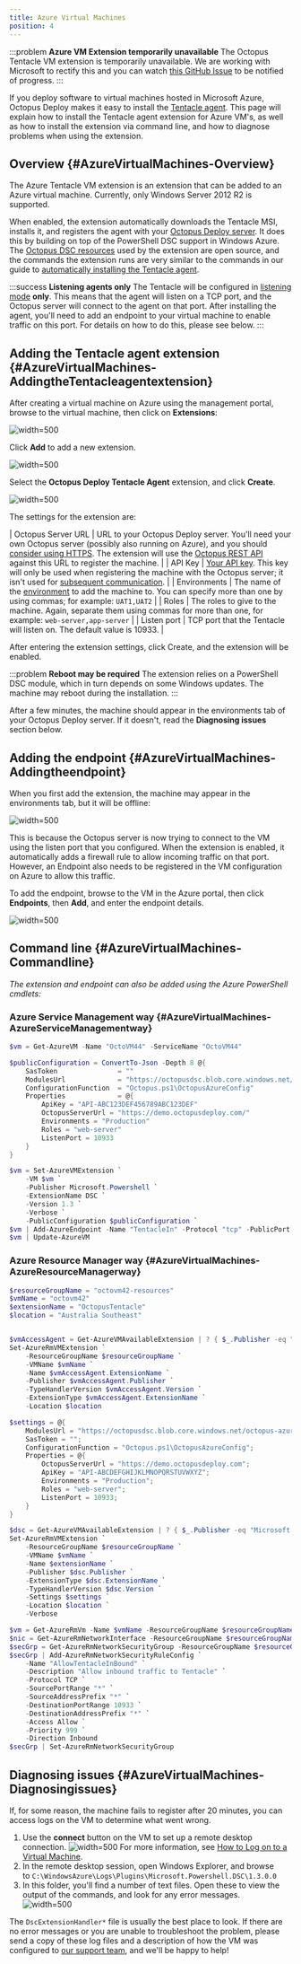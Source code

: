 ```yaml
---
title: Azure Virtual Machines
position: 4
---
```



:::problem
**Azure VM Extension temporarily unavailable**
The Octopus Tentacle VM extension is temporarily unavailable. We are working with Microsoft to rectify this and you can watch [this GitHub Issue](https://github.com/OctopusDeploy/Issues/issues/2859) to be notified of progress.
:::





If you deploy software to virtual machines hosted in Microsoft Azure, Octopus Deploy makes it easy to install the [Tentacle agent](/docs/installation/installing-tentacles/index.md). This page will explain how to install the Tentacle agent extension for Azure VM's, as well as how to install the extension via command line, and how to diagnose problems when using the extension.

## Overview {#AzureVirtualMachines-Overview}


The Azure Tentacle VM extension is an extension that can be added to an Azure virtual machine. Currently, only Windows Server 2012 R2 is supported.


When enabled, the extension automatically downloads the Tentacle MSI, installs it, and registers the agent with your [Octopus Deploy server](/docs/installation/installing-octopus/index.md). It does this by building on top of the PowerShell DSC support in Windows Azure. The [Octopus DSC resources](https://github.com/OctopusDeploy/OctopusDSC) used by the extension are open source, and the commands the extension runs are very similar to the commands in our guide to [automatically installing the Tentacle agent](/docs/installation/installing-tentacles/automating-tentacle-installation.md).

:::success
**Listening agents only**
The Tentacle will be configured in [listening mode](/docs/installation/installing-tentacles/listening-tentacles.md) **only**. This means that the agent will listen on a TCP port, and the Octopus server will connect to the agent on that port. After installing the agent, you'll need to add an endpoint to your virtual machine to enable traffic on this port. For details on how to do this, please see below.
:::

## Adding the Tentacle agent extension {#AzureVirtualMachines-AddingtheTentacleagentextension}


After creating a virtual machine on Azure using the management portal, browse to the virtual machine, then click on **Extensions**:


![](/docs/images/3048116/3277917.png "width=500")


Click **Add** to add a new extension.


![](/docs/images/3048116/3277916.png "width=500")


Select the **Octopus Deploy Tentacle Agent** extension, and click **Create**.


![](/docs/images/3048116/3277915.png "width=500")


The settings for the extension are:

| Octopus Server URL | URL to your Octopus Deploy server. You'll need your own Octopus server (possibly also running on Azure), and you should [consider using HTTPS](/docs/how-to/expose-the-octopus-web-portal-over-https.md). The extension will use the [Octopus REST API](/docs/api-and-integration/octopus-rest-api.md) against this URL to register the machine. |
| API Key | [Your API key](/docs/how-to/how-to-create-an-api-key.md). This key will only be used when registering the machine with the Octopus server; it isn't used for [subsequent communication](/docs/reference/octopus---tentacle-communication/index.md). |
| Environments | The name of the [environment](/docs/key-concepts/environments/index.md) to add the machine to. You can specify more than one by using commas; for example: `UAT1,UAT2` |
| Roles | The roles to give to the machine. Again, separate them using commas for more than one, for example: `web-server,app-server` |
| Listen port | TCP port that the Tentacle will listen on. The default value is 10933. |


After entering the extension settings, click Create, and the extension will be enabled.

:::problem
**Reboot may be required**
The extension relies on a PowerShell DSC module, which in turn depends on some Windows updates. The machine may reboot during the installation.
:::


After a few minutes, the machine should appear in the environments tab of your Octopus Deploy server. If it doesn't, read the **Diagnosing issues** section below.

## Adding the endpoint {#AzureVirtualMachines-Addingtheendpoint}


When you first add the extension, the machine may appear in the environments tab, but it will be offline:


![](/docs/images/3048116/3277910.png "width=500")


This is because the Octopus server is now trying to connect to the VM using the listen port that you configured. When the extension is enabled, it automatically adds a firewall rule to allow incoming traffic on that port. However, an Endpoint also needs to be registered in the VM configuration on Azure to allow this traffic.


To add the endpoint, browse to the VM in the Azure portal, then click **Endpoints**, then **Add**, and enter the endpoint details.


![](/docs/images/3048116/3277913.png "width=500")

## Command line {#AzureVirtualMachines-Commandline}


*The extension and endpoint can also be added using the Azure PowerShell cmdlets:*

### Azure Service Management way {#AzureVirtualMachines-AzureServiceManagementway}

```powershell
$vm = Get-AzureVM -Name "OctoVM44" -ServiceName "OctoVM44"

$publicConfiguration = ConvertTo-Json -Depth 8 @{
    SasToken               = ""
    ModulesUrl             = "https://octopusdsc.blob.core.windows.net/octopus-azure/Octopus.zip"
    ConfigurationFunction  = "Octopus.ps1\OctopusAzureConfig"
    Properties             = @{
        ApiKey = "API-ABC123DEF456789ABC123DEF"
        OctopusServerUrl = "https://demo.octopusdeploy.com/"
        Environments = "Production"
        Roles = "web-server"
        ListenPort = 10933
    }
}

$vm = Set-AzureVMExtension `
    -VM $vm `
    -Publisher Microsoft.Powershell `
    -ExtensionName DSC `
    -Version 1.3 `
    -Verbose `
    -PublicConfiguration $publicConfiguration `
$vm | Add-AzureEndpoint -Name "TentacleIn" -Protocol "tcp" -PublicPort 10933 -LocalPort 10933
$vm | Update-AzureVM
```

### Azure Resource Manager way {#AzureVirtualMachines-AzureResourceManagerway}

```powershell
$resourceGroupName = "octovm42-resources"
$vmName = "octovm42"
$extensionName = "OctopusTentacle"
$location = "Australia Southeast"


$vmAccessAgent = Get-AzureVMAvailableExtension | ? { $_.Publisher -eq "Microsoft.Compute" -and $_.ExtensionName -eq "VMAccessAgent" }
Set-AzureRmVMExtension `
    -ResourceGroupName $resourceGroupName `
    -VMName $vmName `
    -Name $vmAccessAgent.ExtensionName `
    -Publisher $vmAccessAgent.Publisher `
    -TypeHandlerVersion $vmAccessAgent.Version `
    -ExtensionType $vmAccessAgent.ExtensionName `
    -Location $location

$settings = @{
    ModulesUrl = "https://octopusdsc.blob.core.windows.net/octopus-azure/Octopus.zip";
    SasToken = "";
    ConfigurationFunction = "Octopus.ps1\OctopusAzureConfig";
    Properties = @{
        OctopusServerUrl = "https://demo.octopusdeploy.com";
        ApiKey = "API-ABCDEFGHIJKLMNOPQRSTUVWXYZ";
        Environments = "Production";
        Roles = "web-server";
        ListenPort = 10933;
    }
}

$dsc = Get-AzureVMAvailableExtension | ? { $_.Publisher -eq "Microsoft.Powershell" -and $_.ExtensionName -eq "DSC" }
Set-AzureRmVMExtension `
    -ResourceGroupName $resourceGroupName `
    -VMName $vmName `
    -Name $extensionName `
    -Publisher $dsc.Publisher `
    -ExtensionType $dsc.ExtensionName `
    -TypeHandlerVersion $dsc.Version `
    -Settings $settings `
    -Location $location `
    -Verbose

$vm = Get-AzureRmVm -Name $vmName -ResourceGroupName $resourceGroupName
$nic = Get-AzureRmNetworkInterface -ResourceGroupName $resourceGroupName | ? { $_.VirtualMachine.Id -eq $vm.Id -and $_.Primary }
$secGrp = Get-AzureRmNetworkSecurityGroup -ResourceGroupName $resourceGroupName | ? { $_.Id -eq $nic.NetworkSecurityGroup.Id } 
$secGrp | Add-AzureRmNetworkSecurityRuleConfig `
    -Name "AllowTentacleInBound" `
    -Description "Allow inbound traffic to Tentacle" `
    -Protocol TCP `
    -SourcePortRange "*" `
    -SourceAddressPrefix "*" `
    -DestinationPortRange 10933 `
    -DestinationAddressPrefix "*" `
    -Access Allow `
    -Priority 999 `
    -Direction Inbound
$secGrp | Set-AzureRmNetworkSecurityGroup
```

## Diagnosing issues {#AzureVirtualMachines-Diagnosingissues}


If, for some reason, the machine fails to register after 20 minutes, you can access logs on the VM to determine what went wrong.

1. Use the **connect** button on the VM to set up a remote desktop connection.
![](/docs/images/3048116/3277912.png "width=500")
For more information, see [How to Log on to a Virtual Machine](http://azure.microsoft.com/en-us/documentation/articles/virtual-machines-log-on-windows-server/).
2. In the remote desktop session, open Windows Explorer, and browse to `C:\WindowsAzure\Logs\Plugins\Microsoft.Powershell.DSC\1.3.0.0`
3. In this folder, you'll find a number of text files. Open these to view the output of the commands, and look for any error messages. 
![](/docs/images/3048116/3277911.png "width=500")



The `DscExtensionHandler*` file is usually the best place to look. If there are no error messages or you are unable to troubleshoot the problem, please send a copy of these log files and a description of how the VM was configured to [our support team](http://octopusdeploy.com/support), and we'll be happy to help!
